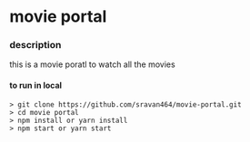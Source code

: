 # movie portal

### description

this is a movie poratl to watch all the movies

#### to run in local

```
> git clone https://github.com/sravan464/movie-portal.git
> cd movie portal
> npm install or yarn install
> npm start or yarn start
```
